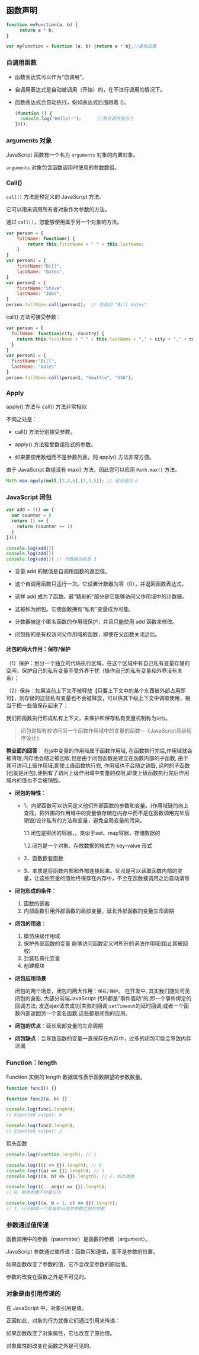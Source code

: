## 函数声明

```js
function myFunction(a, b) {
     return a * b;
}

var myFunction = function (a, b) {return a * b};//匿名函数
```

### 自调用函数

- 函数表达式可以作为“自调用”。

- 自调用表达式是自动被调用（开始）的，在不进行调用的情况下。

- 函数表达式会自动执行，假如表达式后面跟着 ()。
  
  ```js
  (function () {
    console.log("Hello!!");      //我会调用我自己
  })();
  ```

### arguments 对象

JavaScript 函数有一个名为 `arguments` 对象的内置对象。

`arguments` 对象包含函数调用时使用的参数数组。

### Call()

`call()` 方法是预定义的 JavaScript 方法。

它可以用来调用所有者对象作为参数的方法。

通过 `call()`，您能够使用属于另一个对象的方法。

```js
var person = {
    fullName: function() {
        return this.firstName + " " + this.lastName;
    }
}
var person1 = {
    firstName:"Bill",
    lastName: "Gates",
}
var person2 = {
    firstName:"Steve",
    lastName: "Jobs",
}
person.fullName.call(person1);  // 将返回 "Bill Gates"
```

call() 方法可接受参数：

```js
var person = {
  fullName: function(city, country) {
    return this.firstName + " " + this.lastName + "," + city + "," + country;
  }
}
var person1 = {
  firstName:"Bill",
  lastName: "Gates"
}
person.fullName.call(person1, "Seattle", "USA");
```

### Apply

apply() 方法与 call() 方法非常相似

不同之处是：

- call() 方法分别接受参数。

- apply() 方法接受数组形式的参数。

- 如果要使用数组而不是参数列表，则 apply() 方法非常方便。

由于 JavaScript 数组没有 max() 方法，因此您可以应用 `Math.max()` 方法。

```js
Math.max.apply(null,[2,4,6],[1,3,5]); // 也会返回 6
```

### JavaScript 闭包

```js
var add = (() => {
  var counter = 0
  return () => {
    return (counter += 1)
  }
})()

console.log(add())
console.log(add())
console.log(add()) // 计数器目前是 3
```

- 变量 add 的赋值是自调用函数的返回值。

- 这个自调用函数只运行一次。它设置计数器为零（0），并返回函数表达式。

- 这样 add 成为了函数。最“精彩的”部分是它能够访问父作用域中的计数器。

- 这被称为闭包。它使函数拥有“私有”变量成为可能。

- 计数器被这个匿名函数的作用域保护，并且只能使用 add 函数来修改。

- 闭包指的是有权访问父作用域的函数，即使在父函数关闭之后。

#### 闭包的两大作用：保存/保护

（1）保护：划分一个独立的代码执行区域，在这个区域中有自己私有变量存储的空间，保护自己的私有变量不受外界干扰（操作自己的私有变量和外界没有关系）；

（2）保存：如果当前上下文不被释放【只要上下文中的某个东西被外部占用即可】，则存储的这些私有变量也不会被释放，可以供其下级上下文中调取使用，相当于把一些值保存起来了；

我们把函数执行形成私有上下文，来保护和保存私有变量机制称为`闭包`。

> 闭包是指有权访问另一个函数作用域中的变量的函数--《JavaScript高级程序设计》

**稍全面的回答**： 在js中变量的作用域属于函数作用域, 在函数执行完后,作用域就会被清理,内存也会随之被回收,但是由于闭包函数是建立在函数内部的子函数, 由于其可访问上级作用域,即使上级函数执行完, 作用域也不会随之销毁, 这时的子函数(也就是闭包),便拥有了访问上级作用域中变量的权限,即使上级函数执行完后作用域内的值也不会被销毁。

- **闭包的特性**：

  - 1、内部函数可以访问定义他们外部函数的参数和变量。(作用域链的向上查找，把外围的作用域中的变量值存储在内存中而不是在函数调用完毕后销毁)设计私有的方法和变量，避免全局变量的污染。

    1.1.闭包是密闭的容器，，类似于set、map容器，存储数据的

    1.2.闭包是一个对象，存放数据的格式为 key-value 形式

  - 2、函数嵌套函数

  - 3、本质是将函数内部和外部连接起来。优点是可以读取函数内部的变量，让这些变量的值始终保存在内存中，不会在函数被调用之后自动清除

- **闭包形成的条件**：

  1. 函数的嵌套
  2. 内部函数引用外部函数的局部变量，延长外部函数的变量生命周期

- **闭包的用途**：

  1. 模仿块级作用域
  2. 保护外部函数的变量 能够访问函数定义时所在的词法作用域(阻止其被回收)
  3. 封装私有化变量
  4. 创建模块

- **闭包应用场景**

  闭包的两个场景，闭包的两大作用：`保存/保护`。 在开发中, 其实我们随处可见闭包的身影, 大部分前端JavaScript 代码都是“事件驱动”的,即一个事件绑定的回调方法; 发送ajax请求成功|失败的回调;`setTimeout`的延时回调;或者一个函数内部返回另一个匿名函数,这些都是闭包的应用。

- **闭包的优点**：延长局部变量的生命周期

- **闭包缺点**：会导致函数的变量一直保存在内存中，过多的闭包可能会导致内存泄漏

### Function：length

Function 实例的 length 数据属性表示函数期望的参数数量。

```js
function func1() {}

function func2(a, b) {}

console.log(func1.length);
// Expected output: 0

console.log(func2.length);
// Expected output: 2

```

箭头函数

```js
console.log(Function.length); // 1

console.log((() => {}).length); // 0
console.log(((a) => {}).length); // 1
console.log(((a, b) => {}).length); // 2，依此类推

console.log(((...args) => {}).length);
// 0，剩余参数不计算在内

console.log(((a, b = 1, c) => {}).length);
// 1，只计算第一个具有默认值的参数之前的参数

```

### 参数通过值传递

函数调用中的参数（parameter）是函数的参数（argument）。

JavaScript 参数通过值传递：函数只知道值，而不是参数的位置。

如果函数改变了参数的值，它不会改变参数的原始值。

参数的改变在函数之外是不可见的。

### 对象是由引用传递的

在 JavaScript 中，对象引用是值。

正因如此，对象的行为就像它们通过引用来传递：

如果函数改变了对象属性，它也改变了原始值。

对象属性的改变在函数之外是可见的。
